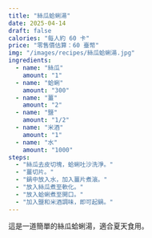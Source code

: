 ```yaml
---
title: "絲瓜蛤蜊湯"
date: 2025-04-14
draft: false
calories: "每人約 60 卡"
price: "零售價估算：60 臺幣"
img: "/images/recipes/絲瓜蛤蜊湯.jpg"
ingredients:
  - name: "絲瓜"
    amount: "1"
  - name: "蛤蜊"
    amount: "300"
  - name: "薑"
    amount: "2"
  - name: "鹽"
    amount: "1/2"
  - name: "米酒"
    amount: "1"
  - name: "水"
    amount: "1000"
steps:
  - "絲瓜去皮切塊，蛤蜊吐沙洗淨。"
  - "薑切片。"
  - "鍋中放入水，加入薑片煮滾。"
  - "放入絲瓜煮至軟化。"
  - "放入蛤蜊煮至開口。"
  - "加入鹽和米酒調味，即可起鍋。"
---
```


這是一道簡單的絲瓜蛤蜊湯，適合夏天食用。
